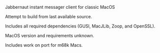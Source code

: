 Jabbernaut instant messager client for classic MacOS

Attempt to build from last available source.

Includes all required dependencies (GUSI, MacJLib, Zoop, and OpenSSL).

MacOS version and requirements unknown.

Includes work on port for m68k Macs.
